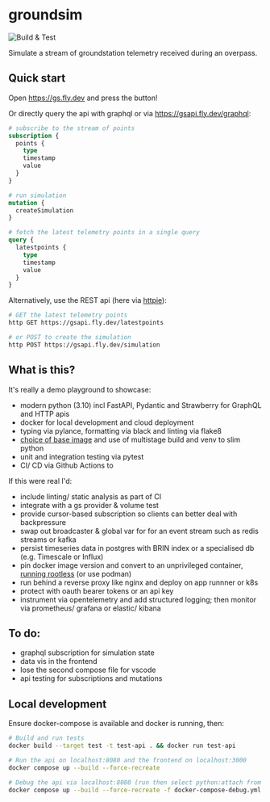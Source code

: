 # groundsim

![Build & Test](https://github.com/followben/groundsim/actions/workflows/main.yml/badge.svg)

Simulate a stream of groundstation telemetry received during an overpass.

## Quick start

Open https://gs.fly.dev and press the button!

Or directly query the api with graphql or via https://gsapi.fly.dev/graphql:

```graphql
# subscribe to the stream of points
subscription {
  points {
    type
    timestamp
    value
  }
}

# run simulation
mutation {
  createSimulation
}

# fetch the latest telemetry points in a single query
query {
  latestpoints {
    type
    timestamp
    value
  }
}
```

Alternatively, use the REST api (here via [httpie](https://httpie.io/cli)):

```sh
# GET the latest telemetry points
http GET https://gsapi.fly.dev/latestpoints

# or POST to create the simulation
http POST https://gsapi.fly.dev/simulation
```

## What is this?

It's really a demo playground to showcase:

- modern python (3.10) incl FastAPI, Pydantic and Strawberry for GraphQL and HTTP apis
- docker for local development and cloud deployment
- typing via pylance, formatting via black and linting via flake8
- [choice of base image](https://pythonspeed.com/articles/base-image-python-docker-images/) and use of multistage build and venv to slim python
- unit and integration testing via pytest
- CI/ CD via Github Actions to

If this were real I'd:

- include linting/ static analysis as part of CI
- integrate with a gs provider & volume test
- provide cursor-based subscription so clients can better deal with backpressure
- swap out broadcaster & global var for for an event stream such as redis streams or kafka
- persist timeseries data in postgres with BRIN index or a specialised db (e.g. Timescale or Influx)
- pin docker image version and convert to an unprivileged container, [running rootless](https://docs.docker.com/engine/security/rootless/) (or use podman)
- run behind a reverse proxy like nginx and deploy on app runnner or k8s
- protect with oauth bearer tokens or an api key
- instrument via opentelemetry and add structured logging; then monitor via prometheus/ grafana or elastic/ kibana

## To do:

- graphql subscription for simulation state
- data vis in the frontend
- lose the second compose file for vscode
- api testing for subscriptions and mutations

## Local development

Ensure docker-compose is available and docker is running, then:

```sh
# Build and run tests
docker build --target test -t test-api . && docker run test-api

# Run the api on localhost:8080 and the frontend on localhost:3000
docker compose up --build --force-recreate

# Debug the api via localhost:8080 (run then select python:attach from the vscode debug window)
docker compose up --build --force-recreate -f docker-compose-debug.yml
```
